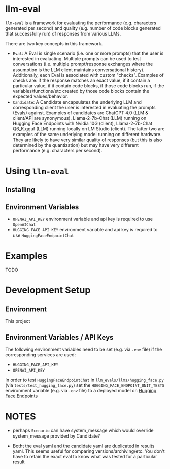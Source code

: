 # llm-eval

`llm-eval` is a framework for evaluating the performance (e.g. characters generated per second) and quality (e.g. number of code blocks generated that successfully run) of responses from various LLMs.

There are two key concepts in this framework.

- `Eval`: A Eval is single scenario (i.e. one or more prompts) that the user is interested in evaluating. Multiple prompts can be used to test conversations (i.e. multiple prompt/response exchanges where the assumption is the LLM client maintains conversational history). Additionally, each Eval is associated with custom "checks". Examples of checks are: if the response matches an exact value, if it contain a particular value, if it contain code blocks, if those code blocks run, if the variables/functions/etc created by those code blocks contain the expected values/behavior.
- `Candidate`: A Candidate encapsulates the underlying LLM and corresponding client the user is interested in evaluating the prompts (Evals) against. Examples of candidates are ChatGPT 4.0 (LLM & client/API are synonymous), Llama-2-7b-Chat (LLM) running on Hugging Face Endpoints with Nvidia 10G (client), Llama-2-7b-Chat Q6_K.gguf (LLM) running locally on LM Studio (client). The latter two are examples of the same underlying model running on different hardware. They are likely to have very similar quality of responses (but this is also determined by the quantization) but may have very different performance (e.g. characters per second).

# Using `llm-eval`

## Installing



## Environment Variables

- `OPENAI_API_KEY` environment variable and api key is required to use `OpenAIChat`
- `HUGGING_FACE_API_KEY` environment variable and api key is required to use `HuggingFaceEndpointChat`

# Examples

TODO

# Development Setup

## Environment

This project

## Environment Variables / API Keys

The following environment variables need to be set (e.g. via `.env` file) if the corresponding services are used: 

- `HUGGING_FACE_API_KEY`
- `OPENAI_API_KEY`

In order to test `HuggingFaceEndpointChat` in `llm_evals/llms/hugging_face.py` (via `tests/test_hugging_face.py`) set the `HUGGING_FACE_ENDPOINT_UNIT_TESTS` environment variable (e.g. via `.env` file) to a deployed model on [Hugging Face Endpoints](https://huggingface.co/inference-endpoints)




# NOTES

- perhaps `Scenario` can have system_message which would override system_message provided by Candidate?




- Botht the eval yaml and the candidate yaml are duplicated in results yaml. This seems useful for
comparing versions/archiving/etc. You don't have to retain the exact eval to know what was tested for a particular result
